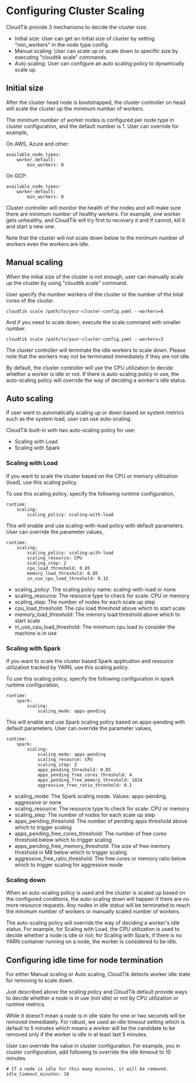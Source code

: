 # Configuring Cluster Scaling
CloudTik provide 3 mechanisms to decide the cluster size: 
- Initial size: User can get an initial size of cluster by setting "min_workers" in the node type config.
- Manual scaling: User can scale up or scale down to specific size by executing "cloudtik scale" commands.
- Auto scaling: User can configure an auto scaling policy to dynamically scale up.

## Initial size
After the cluster head node is bootstrapped,
the cluster controller on head will scale the cluster up the minimum number of workers.

The minimum number of worker nodes is configured per node type
in cluster configuration, and the default number is 1. User can override for example,

On AWS, Azure and other:
```
available_node_types:
    worker.default:
        min_workers: 8
```

On GCP:
```
available_node_types:
    worker-default:
        min_workers: 8
```

Cluster controller will monitor the health of the nodes and will make sure there are
minimum number of healthy workers. For example, one worker gets unhealthy,
and CloudTik will try first to recovery it and if cannot, kill it and start a new one.

Note that the cluster will not scale down below to the minimum number of workers
even the workers are idle. 

## Manual scaling
When the initial size of the cluster is not enough, user can manually scale up the cluster
by using "cloudtik scale" command.

User specify the number workers of the cluster or the number of the total cores of the cluster.

```
cloudtik scale /path/to/your-cluster-config.yaml --workers=8
```

And if you need to scale down, execute the scale command with smaller number.

```
cloudtik scale /path/to/your-cluster-config.yaml --workers=3
```

The cluster controller will terminate the idle workers to scale down.
Please note that the workers may not be terminated immediately if they are not idle. 

By default, the cluster controller will use the CPU utilization to decide whether
a worker is idle or not.
If there is auto-scaling policy in use, the auto-scaling policy will override the way
of deciding a worker's idle status.

## Auto scaling
If user want to automatically scaling up or down based on system metrics such as
the system load, user can use auto-scaling.

CloudTik built-in with two auto-scaling policy for use:
- Scaling with Load
- Scaling with Spark

### Scaling with Load
If you want to scale the cluster based on the CPU or memory utilization (load),
use this scaling policy.

To use this scaling policy, specify the following runtime configuration,

```
runtime:
    scaling:
        scaling_policy: scaling-with-load
```

This will enable and use scaling-with-load policy with default parameters.
User can override the parameter values,

```
runtime:
    scaling:
        scaling_policy: scaling-with-load
        scaling_resource: CPU
        scaling_step: 2
        cpu_load_threshold: 0.85
        memory_load_threshold: 0.85
        in_use_cpu_load_threshold: 0.15
```
- scaling_policy: The scaling policy name: scaling-with-load or none
- scaling_resource: The resource type to check for scale: CPU or memory
- scaling_step: The number of nodes for each scale up step
- cpu_load_threshold: The cpu load threshold above which to start scale
- memory_load_threshold: The memory load threshold above which to start scale
- in_use_cpu_load_threshold: The minimum cpu load to consider the machine is in use


### Scaling with Spark
If you want to scale the cluster based Spark application and resource utilization
tracked by YARN, use this scaling policy.

To use this scaling policy, specify the following configuration in spark runtime
configuration,

```
runtime:
    spark:
        scaling:
            scaling_mode: apps-pending
```

This will enable and use Spark scaling policy based on apps-pending with default parameters.
User can override the parameter values,

```
runtime:
    spark:
        scaling:
            scaling_mode: apps-pending
            scaling_resource: CPU
            scaling_step: 2
            apps_pending_threshold: 0.85
            apps_pending_free_cores_threshold: 4
            apps_pending_free_memory_threshold: 1024
            aggressive_free_ratio_threshold: 0.1
```
- scaling_mode: The Spark scaling mode. Values: apps-pending, aggressive or none
- scaling_resource: The resource type to check for scale: CPU or memory
- scaling_step: The number of nodes for each scale up step
- apps_pending_threshold: The number of pending apps threshold above which to trigger scaling
- apps_pending_free_cores_threshold: The number of free cores threshold below which to trigger scaling
- apps_pending_free_memory_threshold: The size of free memory threshold in MB below which to trigger scaling
- aggressive_free_ratio_threshold: The free cores or memory ratio below which to trigger scaling for aggressive mode

### Scaling down
When an auto-scaling policy is used and the cluster is scaled up based on
the configured conditions, the auto-scaling down will happen if there are no more
resource requests. Any nodes in idle status will be terminated to reach
the minimum number of workers or manually scaled number of workers.

The auto-scaling policy will override the way of deciding a worker's idle status.
For example, for Scaling with Load, the CPU utilization is used to decide whether
a node is idle or not; for Scaling with Spark, if there is no YARN container running
on a node, the worker is considered to be idle.

## Configuring idle time for node termination
For either Manual scaling or Auto scaling, CloudTik detects worker idle state
for removing to scale down.

Just described above the scaling policy and CloudTik default provide
ways to decide whether a node is in use (not idle) or not by CPU utilization
or runtime metrics.

While it doesn't mean a node is in idle state for one or two seconds
will be removed immediately. For robust, we used an idle timeout setting
which is default to 5 minutes which means a worker will be the candidate
to be removed only if the worker is idle in at least last 5 minutes.

User can override the value in cluster configuration.
For example, you in cluster configuration, add following to override
the idle timeout to 10 minutes.

```
# If a node is idle for this many minutes, it will be removed.
idle_timeout_minutes: 10
```
